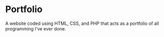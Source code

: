 # Portfolio
A website coded using HTML, CSS, and PHP that acts as a portfolio of all programming I've ever done.
